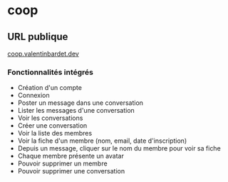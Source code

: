 # coop

## URL publique
[coop.valentinbardet.dev](https://coop.valentinbardet.dev)


### Fonctionnalités intégrés
- Création d'un compte
-  Connexion
- Poster un message dans une conversation
- Lister les messages d'une conversation
- Voir les conversations
- Créer une conversation
- Voir la liste des membres
- Voir la fiche d'un membre (nom, email, date d'inscription)
- Depuis un message, cliquer sur le nom du membre pour voir sa fiche
- Chaque membre présente un avatar 
-  Pouvoir supprimer un membre
- Pouvoir supprimer une conversation



